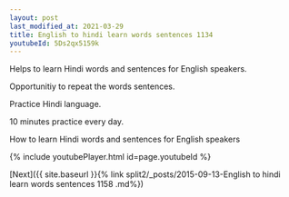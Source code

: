 ```yaml
---
layout: post
last_modified_at: 2021-03-29
title: English to hindi learn words sentences 1134 
youtubeId: 5Ds2qx5159k
---
```

 
 
Helps to learn Hindi words and sentences for English speakers.

Opportunitiy to repeat the words sentences. 

Practice Hindi language. 
 
10 minutes practice every day. 
 
How to learn Hindi words and sentences for English speakers 
 
{% include youtubePlayer.html id=page.youtubeId %}
 
 
[Next]({{ site.baseurl }}{% link  split2/_posts/2015-09-13-English to hindi learn words sentences 1158 .md%})
 
